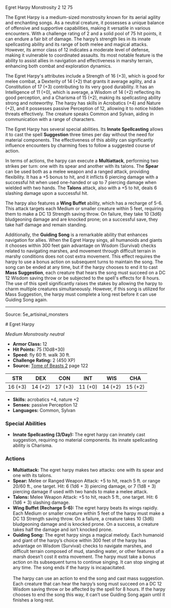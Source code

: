 <MonsterName/>Egret Harpy</MonsterName>
<CreatureType/>Monstrosity</CreatureType>
<CR/>2</CR>
<AC/>12</AC>
<HP/>75</HP>
<summary>The Egret Harpy is a medium-sized monstrosity known for its aerial agility and enchanting songs. As a neutral creature, it possesses a unique balance of offensive and supportive capabilities, making it versatile in various encounters. With a challenge rating of 2 and a solid pool of 75 hit points, it can endure a fair bit of damage. The harpy’s strength lies in its innate spellcasting ability and its range of both melee and magical attacks. However, its armor class of 12 indicates a moderate level of defense, making it vulnerable to coordinated assaults. Its most notable feature is the ability to assist allies in navigation and effectiveness in marshy terrain, enhancing both combat and exploration dynamics.</summary>

<detail>

The Egret Harpy's attributes include a Strength of 16 (+3), which is good for melee combat, a Dexterity of 14 (+2) that grants it average agility, and a Constitution of 17 (+3) contributing to its very good durability. It has an Intelligence of 11 (+0), which is average, a Wisdom of 14 (+2) reflecting its good perception, and a Charisma of 15 (+2), making its spellcasting ability strong and noteworthy. The harpy has skills in Acrobatics (+4) and Nature (+2), and it possesses passive Perception of 12, allowing it to notice hidden threats effectively. The creature speaks Common and Sylvan, aiding in communication with a range of characters.

The Egret Harpy has several special abilities. Its **Innate Spellcasting** allows it to cast the spell **Suggestion** three times per day without the need for material components. The effectiveness of this ability can significantly influence encounters by charming foes to follow a suggested course of action.

In terms of actions, the harpy can execute a **Multiattack**, performing two strikes per turn: one with its spear and another with its talons. The **Spear** can be used both as a melee weapon and a ranged attack, providing flexibility. It has a +5 bonus to hit, and it inflicts 6 piercing damage with a successful hit when used one-handed or up to 7 piercing damage when wielded with two hands. The **Talons** attack, also with a +5 to hit, deals 6 slashing damage upon a successful hit.

The harpy also features a **Wing Buffet** ability, which has a recharge of 5-6. This attack targets each Medium or smaller creature within 5 feet, requiring them to make a DC 13 Strength saving throw. On failure, they take 10 (3d6) bludgeoning damage and are knocked prone; on a successful save, they take half damage and remain standing.

Additionally, the **Guiding Song** is a remarkable ability that enhances navigation for allies. When the Egret Harpy sings, all humanoids and giants it chooses within 300 feet gain advantage on Wisdom (Survival) checks related to navigating marshes, and movement through difficult terrain in marshy conditions does not cost extra movement. This effect requires the harpy to use a bonus action on subsequent turns to maintain the song. The song can be ended at any time, but if the harpy chooses to end it to cast **Mass Suggestion**, each creature that hears the song must succeed on a DC 12 Wisdom saving throw or be subjected to the spell's effects for 8 hours. The use of this spell significantly raises the stakes by allowing the harpy to charm multiple creatures simultaneously. However, if this song is utilized for Mass Suggestion, the harpy must complete a long rest before it can use Guiding Song again.</detail>



---

Source: 5e_artisinal_monsters

<statblock>
# Egret Harpy

*Medium* *Monstrosity* *neutral*

- **Armor Class:** 12
- **Hit Points:** 75 (10d8+30)
- **Speed:** fly 60 ft. walk 30 ft.
- **Challenge Rating:** 2 (450 XP)
- **Source:** [Tome of Beasts 2](https://koboldpress.com/kpstore/product/tome-of-beasts-2-for-5th-edition) page 122

| STR | DEX | CON | INT | WIS | CHA |
| --- | --- | --- | --- | --- | --- |
| 16 (+3) | 14 (+2) | 17 (+3) | 11 (+0) | 14 (+2) | 15 (+2) |

- **Skills:** acrobatics +4, nature +2
- **Senses:** passive Perception 12
- **Languages:** Common, Sylvan

### Special Abilities

- **Innate Spellcasting (3/Day):** The egret harpy can innately cast suggestion, requiring no material components. Its innate spellcasting ability is Charisma.

### Actions

- **Multiattack:** The egret harpy makes two attacks: one with its spear and one with its talons.
- **Spear:** Melee or Ranged Weapon Attack: +5 to hit, reach 5 ft. or range 20/60 ft., one target. Hit: 6 (1d6 + 3) piercing damage, or 7 (1d8 + 3) piercing damage if used with two hands to make a melee attack.
- **Talons:** Melee Weapon Attack: +5 to hit, reach 5 ft., one target. Hit: 6 (1d6 + 3) slashing damage.
- **Wing Buffet (Recharge 5-6):** The egret harpy beats its wings rapidly. Each Medium or smaller creature within 5 feet of the harpy must make a DC 13 Strength saving throw. On a failure, a creature takes 10 (3d6) bludgeoning damage and is knocked prone. On a success, a creature takes half the damage and isn’t knocked prone.
- **Guiding Song:** The egret harpy sings a magical melody. Each humanoid and giant of the harpy’s choice within 300 feet of the harpy has advantage on Wisdom (Survival) checks to navigate marshes, and difficult terrain composed of mud, standing water, or other features of a marsh doesn’t cost it extra movement. The harpy must take a bonus action on its subsequent turns to continue singing. It can stop singing at any time. The song ends if the harpy is incapacitated.<br><br>The harpy can use an action to end the song and cast mass suggestion. Each creature that can hear the harpy’s song must succeed on a DC 12 Wisdom saving throw or be affected by the spell for 8 hours. If the harpy chooses to end the song this way, it can’t use Guiding Song again until it finishes a long rest.


</statblock>


